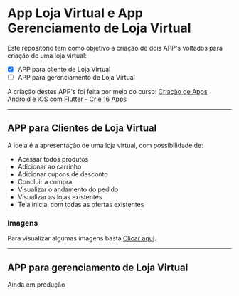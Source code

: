 # App Loja Virtual e App Gerenciamento de Loja Virtual
 Este repositório tem como objetivo a criação de dois APP's voltados para criação de uma loja virtual:
 - [x] APP para cliente de Loja Virtual
 - [ ] APP para gerenciamento de Loja Virtual
 
 A criação destes APP's foi feita por meio do curso: [Criação de Apps Android e iOS com Flutter - Crie 16 Apps](https://www.udemy.com/course/curso-completo-flutter-app-android-ios/)
 
 ***
 ## APP para Clientes de Loja Virtual
A ideia é a apresentação de uma loja virtual, com possibilidade de:
* Acessar todos produtos
* Adicionar ao carrinho
* Adicionar cupons de desconto
* Concluir a compra
* Visualizar o andamento do pedido
* Visualizar as lojas existentes
* Tela inicial com todas as ofertas existentes

### Imagens
Para visualizar algumas imagens basta [Clicar aqui](https://drive.google.com/drive/folders/1zVKtbILFmNHzemluK21OGZt-hZS5QMkt?usp=sharing).
***
## APP para gerenciamento de Loja Virtual
Ainda em produção
